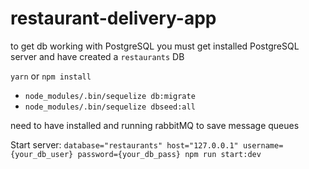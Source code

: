 # restaurant-delivery-app

to get db working with PostgreSQL
you must get installed PostgreSQL server and have created a `restaurants` DB

`yarn` or `npm install`

- `node_modules/.bin/sequelize db:migrate`
- `node_modules/.bin/sequelize dbseed:all`

need to have installed and running rabbitMQ to save message queues

Start server: `database="restaurants" host="127.0.0.1" username={your_db_user} password={your_db_pass} npm run start:dev`
